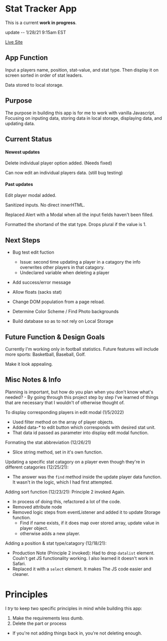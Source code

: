 # Stat Tracker App

This is a current **work in progress**.

update -- 1/28/21 9:15am EST

[Live Site](https://stat-tracker-app.vercel.app/)

## App Function
Input a players name, position, stat-value, and stat type.  Then display it on screen sorted in order of stat leaders.

Data stored to local storage.

## Purpose
The purpose in building this app is for me to work with vanilla Javascript.  Focusing on inputing data, storing data in local storage, displaying data, and updating data.

## Current Status
#### Newest updates
Delete individual player option added. (Needs fixed)

Can now edit an individual players data. (still bug testing)

#### Past updates
Edit player modal added.

Sanitized inputs. No direct innerHTML.

Replaced Alert with a Modal when all the input fields haven't been filled.

Formatted the shortand of the stat type. Drops plural if the value is 1.

## Next Steps
- Bug test edit fuction
  - Issue: second time updating a player in a catagory the info overwrites other players in that catagory.
  - Undeclared variable when deleting a player

- Add success/error message

- Allow floats (sacks stat)

- Change DOM population from a page reload.

- Determine Color Scheme / Find Photo backgrounds

- Build database so as to not rely on Local Storage

## Future Function & Design Goals
Currently I'm working only in football statistics.  Future features will include more sports: Basketball, Baseball, Golf.

Make it look appealing.

## Misc Notes & Info
Planning is important, but how do you plan when you don't know what's needed?  -  By going through this project step by step I've learned of things that are necessary that I wouldn't of otherwise thought of.

To display corresponding players in edit modal (1/5/2022)
- Used filter method on the array of player objects.
- Added data-* to edit button which corresponds with desired stat unit.
- That data id passed as parameter into display edit modal function.

Formating the stat abbreviation (12/26/21)
- Slice string method, set in it's own function.

Updating a specific stat catagory on a player even though they're in different catagories (12/25/21):
  - The answer was the `find` method inside the update player data function.  It wasn't in the logic, which I had first attempted.

Adding sort function (12/23/21):
  Principle 2 invoked Again.
  - In process of doing this, refactored a lot of the code.
  - Removed attribute node
  - Removed logic steps from eventListener and added it to update Storage function.
    - Find if name exists, if it does map over stored array, update value in player object.
    - otherwise adds a new player.

Adding a position & stat type/catagory (12/18/21):
  - Production Note (Principle 2 invoked): Had to drop `datalist` element.  Couln't get JS functionality working.  I also learned it doesn't work in Safari.
  - Replaced it with a `select` element.  It makes The JS code easier and cleaner.

# Principles
I *try* to keep two specific principles in mind while building this app:

1) Make the requirements less dumb.
2) Delete the part or process
  - If you're not adding things back in, you're not deleting enough.